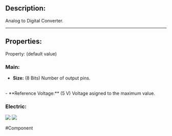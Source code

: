 ## Description:

Analog to Digital Converter.

---

## Properties:

Property: (default value)

### Main:
- **Size:** (8 Bits)
   Number of output pins.
<br>
- **Reference Voltage:** (5 V)
   Voltage asigned to the maximum value.

### Electric:
![](../Logic%20Components#Outputs)
![](../Logic%20Components#Edges)


#Component 